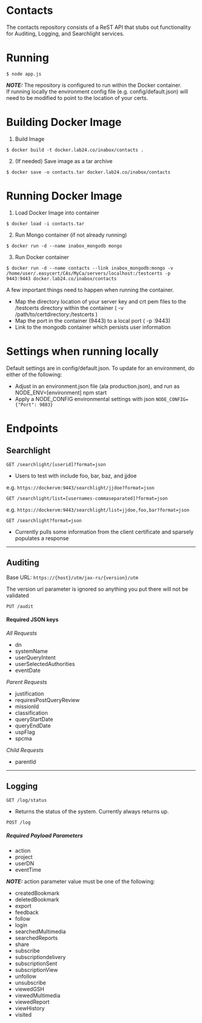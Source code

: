 # Contacts
The contacts repository consists of a ReST API that stubs out functionality for Auditing, Logging, and Searchlight services.

# Running
```
$ node app.js
```

**_NOTE:_** The repository is configured to run within the Docker container.  
If running locally the environment config file (e.g. config/default.json) will need to be modified to point to the location of your certs.

# Building Docker Image
1. Build Image

```
$ docker build -t docker.lab24.co/inabox/contacts . 
```
2. (If needed) Save image as a tar archive

```
$ docker save -o contacts.tar docker.lab24.co/inabox/contacts
```

# Running Docker Image
1. Load Docker Image into container
```
$ docker load -i contacts.tar
```
2. Run Mongo container (if not already running)
```
$ docker run -d --name inabox_mongodb mongo
```
3. Run Docker container
```
$ docker run -d --name contacts --link inabox_mongodb:mongo -v /home/user/.easycert/CAs/MyCa/servers/localhost:/testcerts -p 9443:9443 docker.lab24.co/inabox/contacts
```

A few important things need to happen when running the container.
* Map the directory location of your server key and crt pem files to the /testcerts directory within the container ( -v /path/to/certdirectory:/testcerts )
* Map the port in the container (9443) to a local port ( -p <local port>:9443)
* Link to the mongodb container which persists user information

# Settings when running locally
Default settings are in config/default.json.  To update for an environment, do either of the following:
- Adjust in an environment.json file (ala production.json), and run as NODE_ENV=[environment] npm start
- Apply a NODE_CONFIG environmental settings with json
``NODE_CONFIG={"Port": 9883}``

# Endpoints
## Searchlight
``GET /searchlight/[userid]?format=json``
  * Users to test with include foo, bar, baz, and jjdoe

e.g. ``https://dockervm:9443/searchlight/jjdoe?format=json``

``GET /searchlight/list=[usernames-commaseparated]?format=json``

e.g. ``https://dockervm:9443/searchlight/list=jjdoe,foo,bar?format=json``

``GET /searchlight?format=json``
  * Currently pulls some information from the client certificate and sparsely populates a response

---
## Auditing

Base URL: ``https://{host}/utm/jax-rs/{version}/utm``

The version url parameter is ignored so anything you put there will not be validated

``PUT /audit``

#### Required JSON keys
_All Requests_
* dn
* systemName
* userQueryIntent
* userSelectedAuthorities
* eventDate

_Parent Requests_
* justification
* requiresPostQueryReview
* missionId
* classification
* queryStartDate
* queryEndDate
* uspFlag
* spcma

_Child Requests_
* parentId

---
## Logging

``GET /log/status``

* Returns the status of the system.  Currently always returns up.

``POST /log``

##### Required Payload Parameters

* action
* project
* userDN
* eventTime

**_NOTE:_** action parameter value must be one of the following:
* createdBookmark
* deletedBookmark
* export
* feedback
* follow
* login
* searchedMultimedia
* searchedReports
* share
* subscribe
* subscriptiondelivery
* subscriptionSent
* subscriptionView
* unfollow
* unsubscribe
* viewedGSH
* viewedMultimedia
* viewedReport
* viewHistory
* visited
